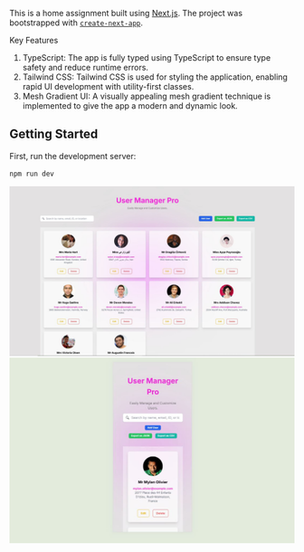 This is a home assignment built using [Next.js](https://nextjs.org/). The project was bootstrapped with [`create-next-app`](https://github.com/vercel/next.js/tree/canary/packages/create-next-app).

Key Features

1. TypeScript: The app is fully typed using TypeScript to ensure type safety and reduce runtime errors.
2. Tailwind CSS: Tailwind CSS is used for styling the application, enabling rapid UI development with utility-first classes.
3. Mesh Gradient UI: A visually appealing mesh gradient technique is implemented to give the app a modern and dynamic look.

## Getting Started

First, run the development server:

```bash
npm run dev
```

![alt text](https://github.com/OliaKr/user-manager/blob/main/public/screen.JPG)
![alt text](https://github.com/OliaKr/user-manager/blob/main/public/screen1.JPG)
